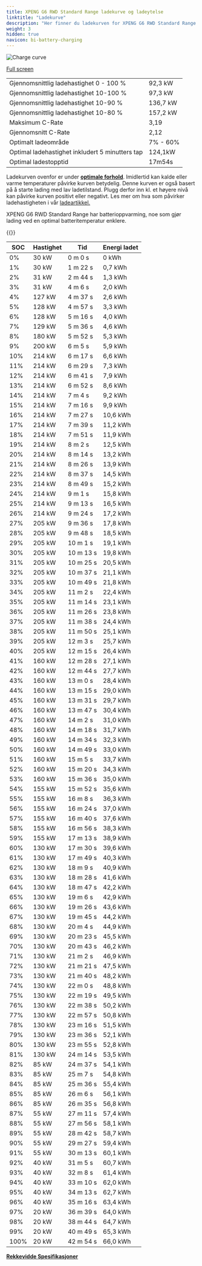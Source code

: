 ```yaml
---
title: XPENG G6 RWD Standard Range ladekurve og ladeytelse
linktitle: "Ladekurve"
description: "Her finner du ladekurven for XPENG G6 RWD Standard Range."
weight: 3
hidden: true
navicon: bi-battery-charging
---
```

<!-- markdownlint-disable MD033 -->
<img src="/images/models/xpeng/g6/g6_rwd_standard_range/chargingcurve.svg" alt="Charge curve" class="img-fluid">

[Full screen](/images/models/xpeng/g6/g6_rwd_standard_range/chargingcurve.svg)


<table class="table table-striped border">
<tbody>
<tr>
<td>Gjennomsnittlig ladehastighet 0 - 100 %</td><td>92,3 kW</td>
</tr>
<tr>
<td>Gjennomsnittlig ladehastighet 10-100 %</td><td>97,3 kW</td>
</tr>
<tr>
<td>Gjennomsnittlig ladehastighet 10-90 %</td><td>136,7 kW</td>
</tr>
<tr>
<td>Gjennomsnittlig ladehastighet 10-80 %</td><td>157,2 kW</td>
</tr>
<tr>
<td>Maksimum C-Rate</td><td>3,19</td>
</tr>
<tr>
<td>Gjennomsnitt C-Rate</td><td>2,12</td>
</tr>
<tr>
<td>Optimalt ladeområde</td><td>7% - 60%</td>
</tr>
<tr>
<td>Optimal ladehastighet inkludert 5 minutters tap</td><td>124,1kW</td>
</tr>
<tr>
<td>Optimal ladestopptid</td><td>17m54s</td>
</tr>
</tbody>
</table>


Ladekurven ovenfor er under **[optimale forhold](../../../../../technology/battery/charging/#temperatur)**. Imidlertid kan kalde eller varme temperaturer påvirke kurven betydelig. Denne kurven er også basert på å starte lading med lav ladetilstand. Plugg derfor inn kl. et høyere nivå kan påvirke kurven positivt eller negativt. Les mer om hva som påvirker ladehastigheten i vår [ladeartikkel.](../../../../../technology/battery/charging/)


XPENG G6 RWD Standard Range har batterioppvarming, noe som gjør lading ved en optimal batteritemperatur enklere.


{{<evkxdisplayaddarticle />}}
<table class="table table-striped border">
<thead>
<tr><th>SOC</th><th>Hastighet</th><th>Tid</th><th>Energi ladet</th></tr>
</thead>
<tbody>
<tr>
<td>0%</td><td>30 kW</td><td> 0 m 0 s </td><td>0 kWh </td>
</tr>
<tr>
<td>1%</td><td>30 kW</td><td> 1 m 22 s </td><td>0,7 kWh </td>
</tr>
<tr>
<td>2%</td><td>31 kW</td><td> 2 m 44 s </td><td>1,3 kWh </td>
</tr>
<tr>
<td>3%</td><td>31 kW</td><td> 4 m 6 s </td><td>2,0 kWh </td>
</tr>
<tr>
<td>4%</td><td>127 kW</td><td> 4 m 37 s </td><td>2,6 kWh </td>
</tr>
<tr>
<td>5%</td><td>128 kW</td><td> 4 m 57 s </td><td>3,3 kWh </td>
</tr>
<tr>
<td>6%</td><td>128 kW</td><td> 5 m 16 s </td><td>4,0 kWh </td>
</tr>
<tr>
<td>7%</td><td>129 kW</td><td> 5 m 36 s </td><td>4,6 kWh </td>
</tr>
<tr>
<td>8%</td><td>180 kW</td><td> 5 m 52 s </td><td>5,3 kWh </td>
</tr>
<tr>
<td>9%</td><td>200 kW</td><td> 6 m 5 s </td><td>5,9 kWh </td>
</tr>
<tr>
<td>10%</td><td>214 kW</td><td> 6 m 17 s </td><td>6,6 kWh </td>
</tr>
<tr>
<td>11%</td><td>214 kW</td><td> 6 m 29 s </td><td>7,3 kWh </td>
</tr>
<tr>
<td>12%</td><td>214 kW</td><td> 6 m 41 s </td><td>7,9 kWh </td>
</tr>
<tr>
<td>13%</td><td>214 kW</td><td> 6 m 52 s </td><td>8,6 kWh </td>
</tr>
<tr>
<td>14%</td><td>214 kW</td><td> 7 m 4 s </td><td>9,2 kWh </td>
</tr>
<tr>
<td>15%</td><td>214 kW</td><td> 7 m 16 s </td><td>9,9 kWh </td>
</tr>
<tr>
<td>16%</td><td>214 kW</td><td> 7 m 27 s </td><td>10,6 kWh </td>
</tr>
<tr>
<td>17%</td><td>214 kW</td><td> 7 m 39 s </td><td>11,2 kWh </td>
</tr>
<tr>
<td>18%</td><td>214 kW</td><td> 7 m 51 s </td><td>11,9 kWh </td>
</tr>
<tr>
<td>19%</td><td>214 kW</td><td> 8 m 2 s </td><td>12,5 kWh </td>
</tr>
<tr>
<td>20%</td><td>214 kW</td><td> 8 m 14 s </td><td>13,2 kWh </td>
</tr>
<tr>
<td>21%</td><td>214 kW</td><td> 8 m 26 s </td><td>13,9 kWh </td>
</tr>
<tr>
<td>22%</td><td>214 kW</td><td> 8 m 37 s </td><td>14,5 kWh </td>
</tr>
<tr>
<td>23%</td><td>214 kW</td><td> 8 m 49 s </td><td>15,2 kWh </td>
</tr>
<tr>
<td>24%</td><td>214 kW</td><td> 9 m 1 s </td><td>15,8 kWh </td>
</tr>
<tr>
<td>25%</td><td>214 kW</td><td> 9 m 13 s </td><td>16,5 kWh </td>
</tr>
<tr>
<td>26%</td><td>214 kW</td><td> 9 m 24 s </td><td>17,2 kWh </td>
</tr>
<tr>
<td>27%</td><td>205 kW</td><td> 9 m 36 s </td><td>17,8 kWh </td>
</tr>
<tr>
<td>28%</td><td>205 kW</td><td> 9 m 48 s </td><td>18,5 kWh </td>
</tr>
<tr>
<td>29%</td><td>205 kW</td><td> 10 m 1 s </td><td>19,1 kWh </td>
</tr>
<tr>
<td>30%</td><td>205 kW</td><td> 10 m 13 s </td><td>19,8 kWh </td>
</tr>
<tr>
<td>31%</td><td>205 kW</td><td> 10 m 25 s </td><td>20,5 kWh </td>
</tr>
<tr>
<td>32%</td><td>205 kW</td><td> 10 m 37 s </td><td>21,1 kWh </td>
</tr>
<tr>
<td>33%</td><td>205 kW</td><td> 10 m 49 s </td><td>21,8 kWh </td>
</tr>
<tr>
<td>34%</td><td>205 kW</td><td> 11 m 2 s </td><td>22,4 kWh </td>
</tr>
<tr>
<td>35%</td><td>205 kW</td><td> 11 m 14 s </td><td>23,1 kWh </td>
</tr>
<tr>
<td>36%</td><td>205 kW</td><td> 11 m 26 s </td><td>23,8 kWh </td>
</tr>
<tr>
<td>37%</td><td>205 kW</td><td> 11 m 38 s </td><td>24,4 kWh </td>
</tr>
<tr>
<td>38%</td><td>205 kW</td><td> 11 m 50 s </td><td>25,1 kWh </td>
</tr>
<tr>
<td>39%</td><td>205 kW</td><td> 12 m 3 s </td><td>25,7 kWh </td>
</tr>
<tr>
<td>40%</td><td>205 kW</td><td> 12 m 15 s </td><td>26,4 kWh </td>
</tr>
<tr>
<td>41%</td><td>160 kW</td><td> 12 m 28 s </td><td>27,1 kWh </td>
</tr>
<tr>
<td>42%</td><td>160 kW</td><td> 12 m 44 s </td><td>27,7 kWh </td>
</tr>
<tr>
<td>43%</td><td>160 kW</td><td> 13 m 0 s </td><td>28,4 kWh </td>
</tr>
<tr>
<td>44%</td><td>160 kW</td><td> 13 m 15 s </td><td>29,0 kWh </td>
</tr>
<tr>
<td>45%</td><td>160 kW</td><td> 13 m 31 s </td><td>29,7 kWh </td>
</tr>
<tr>
<td>46%</td><td>160 kW</td><td> 13 m 47 s </td><td>30,4 kWh </td>
</tr>
<tr>
<td>47%</td><td>160 kW</td><td> 14 m 2 s </td><td>31,0 kWh </td>
</tr>
<tr>
<td>48%</td><td>160 kW</td><td> 14 m 18 s </td><td>31,7 kWh </td>
</tr>
<tr>
<td>49%</td><td>160 kW</td><td> 14 m 34 s </td><td>32,3 kWh </td>
</tr>
<tr>
<td>50%</td><td>160 kW</td><td> 14 m 49 s </td><td>33,0 kWh </td>
</tr>
<tr>
<td>51%</td><td>160 kW</td><td> 15 m 5 s </td><td>33,7 kWh </td>
</tr>
<tr>
<td>52%</td><td>160 kW</td><td> 15 m 20 s </td><td>34,3 kWh </td>
</tr>
<tr>
<td>53%</td><td>160 kW</td><td> 15 m 36 s </td><td>35,0 kWh </td>
</tr>
<tr>
<td>54%</td><td>155 kW</td><td> 15 m 52 s </td><td>35,6 kWh </td>
</tr>
<tr>
<td>55%</td><td>155 kW</td><td> 16 m 8 s </td><td>36,3 kWh </td>
</tr>
<tr>
<td>56%</td><td>155 kW</td><td> 16 m 24 s </td><td>37,0 kWh </td>
</tr>
<tr>
<td>57%</td><td>155 kW</td><td> 16 m 40 s </td><td>37,6 kWh </td>
</tr>
<tr>
<td>58%</td><td>155 kW</td><td> 16 m 56 s </td><td>38,3 kWh </td>
</tr>
<tr>
<td>59%</td><td>155 kW</td><td> 17 m 13 s </td><td>38,9 kWh </td>
</tr>
<tr>
<td>60%</td><td>130 kW</td><td> 17 m 30 s </td><td>39,6 kWh </td>
</tr>
<tr>
<td>61%</td><td>130 kW</td><td> 17 m 49 s </td><td>40,3 kWh </td>
</tr>
<tr>
<td>62%</td><td>130 kW</td><td> 18 m 9 s </td><td>40,9 kWh </td>
</tr>
<tr>
<td>63%</td><td>130 kW</td><td> 18 m 28 s </td><td>41,6 kWh </td>
</tr>
<tr>
<td>64%</td><td>130 kW</td><td> 18 m 47 s </td><td>42,2 kWh </td>
</tr>
<tr>
<td>65%</td><td>130 kW</td><td> 19 m 6 s </td><td>42,9 kWh </td>
</tr>
<tr>
<td>66%</td><td>130 kW</td><td> 19 m 26 s </td><td>43,6 kWh </td>
</tr>
<tr>
<td>67%</td><td>130 kW</td><td> 19 m 45 s </td><td>44,2 kWh </td>
</tr>
<tr>
<td>68%</td><td>130 kW</td><td> 20 m 4 s </td><td>44,9 kWh </td>
</tr>
<tr>
<td>69%</td><td>130 kW</td><td> 20 m 23 s </td><td>45,5 kWh </td>
</tr>
<tr>
<td>70%</td><td>130 kW</td><td> 20 m 43 s </td><td>46,2 kWh </td>
</tr>
<tr>
<td>71%</td><td>130 kW</td><td> 21 m 2 s </td><td>46,9 kWh </td>
</tr>
<tr>
<td>72%</td><td>130 kW</td><td> 21 m 21 s </td><td>47,5 kWh </td>
</tr>
<tr>
<td>73%</td><td>130 kW</td><td> 21 m 40 s </td><td>48,2 kWh </td>
</tr>
<tr>
<td>74%</td><td>130 kW</td><td> 22 m 0 s </td><td>48,8 kWh </td>
</tr>
<tr>
<td>75%</td><td>130 kW</td><td> 22 m 19 s </td><td>49,5 kWh </td>
</tr>
<tr>
<td>76%</td><td>130 kW</td><td> 22 m 38 s </td><td>50,2 kWh </td>
</tr>
<tr>
<td>77%</td><td>130 kW</td><td> 22 m 57 s </td><td>50,8 kWh </td>
</tr>
<tr>
<td>78%</td><td>130 kW</td><td> 23 m 16 s </td><td>51,5 kWh </td>
</tr>
<tr>
<td>79%</td><td>130 kW</td><td> 23 m 36 s </td><td>52,1 kWh </td>
</tr>
<tr>
<td>80%</td><td>130 kW</td><td> 23 m 55 s </td><td>52,8 kWh </td>
</tr>
<tr>
<td>81%</td><td>130 kW</td><td> 24 m 14 s </td><td>53,5 kWh </td>
</tr>
<tr>
<td>82%</td><td>85 kW</td><td> 24 m 37 s </td><td>54,1 kWh </td>
</tr>
<tr>
<td>83%</td><td>85 kW</td><td> 25 m 7 s </td><td>54,8 kWh </td>
</tr>
<tr>
<td>84%</td><td>85 kW</td><td> 25 m 36 s </td><td>55,4 kWh </td>
</tr>
<tr>
<td>85%</td><td>85 kW</td><td> 26 m 6 s </td><td>56,1 kWh </td>
</tr>
<tr>
<td>86%</td><td>85 kW</td><td> 26 m 35 s </td><td>56,8 kWh </td>
</tr>
<tr>
<td>87%</td><td>55 kW</td><td> 27 m 11 s </td><td>57,4 kWh </td>
</tr>
<tr>
<td>88%</td><td>55 kW</td><td> 27 m 56 s </td><td>58,1 kWh </td>
</tr>
<tr>
<td>89%</td><td>55 kW</td><td> 28 m 42 s </td><td>58,7 kWh </td>
</tr>
<tr>
<td>90%</td><td>55 kW</td><td> 29 m 27 s </td><td>59,4 kWh </td>
</tr>
<tr>
<td>91%</td><td>55 kW</td><td> 30 m 13 s </td><td>60,1 kWh </td>
</tr>
<tr>
<td>92%</td><td>40 kW</td><td> 31 m 5 s </td><td>60,7 kWh </td>
</tr>
<tr>
<td>93%</td><td>40 kW</td><td> 32 m 8 s </td><td>61,4 kWh </td>
</tr>
<tr>
<td>94%</td><td>40 kW</td><td> 33 m 10 s </td><td>62,0 kWh </td>
</tr>
<tr>
<td>95%</td><td>40 kW</td><td> 34 m 13 s </td><td>62,7 kWh </td>
</tr>
<tr>
<td>96%</td><td>40 kW</td><td> 35 m 16 s </td><td>63,4 kWh </td>
</tr>
<tr>
<td>97%</td><td>20 kW</td><td> 36 m 39 s </td><td>64,0 kWh </td>
</tr>
<tr>
<td>98%</td><td>20 kW</td><td> 38 m 44 s </td><td>64,7 kWh </td>
</tr>
<tr>
<td>99%</td><td>20 kW</td><td> 40 m 49 s </td><td>65,3 kWh </td>
</tr>
<tr>
<td>100%</td><td>20 kW</td><td> 42 m 54 s </td><td>66,0 kWh </td>
</tr>
</tbody>
</table>

<div class="mt-3 mb-3">
<a href="../rangeandconsumption/" class="text-decoration-none text-black">
<strong><i class="bi-arrow-left"></i> Rekkevidde </strong>
</a>
<a href="../specifications/" class="text-decoration-none text-black float-end">
<strong>Spesifikasjoner <i class="bi-arrow-right"></i></strong>
</a>
</div>
